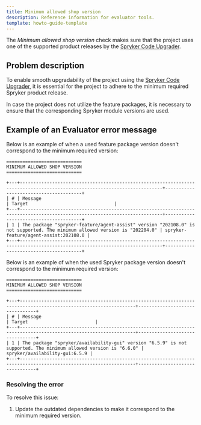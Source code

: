 ```yaml
---
title: Minimum allowed shop version
description: Reference information for evaluator tools.
template: howto-guide-template
---
```


The *Minimum allowed shop version* check makes sure that the project uses one of the supported product releases by the [Spryker Code Upgrader](/docs/scu/dev/onboard-to-spryker-code-upgrader/prepare-a-project-for-spryker-code-upgrader.html).

## Problem description

To enable smooth upgradability of the project using the [Spryker Code Upgrader](/docs/scu/dev/onboard-to-spryker-code-upgrader/prepare-a-project-for-spryker-code-upgrader.html), it is essential for the project to adhere to the minimum required Spryker product release.

In case the project does not utilize the feature packages, it is necessary to ensure that the corresponding Spryker module versions are used.

## Example of an Evaluator error message

Below is an example of when a used feature package version doesn't correspond to the minimum required version:

```shell
============================
MINIMUM ALLOWED SHOP VERSION
============================

+---+---------------------------------------------------------------------------------------------------------------------------+---------------------------------------+
| # | Message                                                                                                                   | Target                                |
+---+---------------------------------------------------------------------------------------------------------------------------+---------------------------------------+
| 1 | The package "spryker-feature/agent-assist" version "202108.0" is not supported. The minimum allowed version is "202204.0" | spryker-feature/agent-assist:202108.0 |
+---+---------------------------------------------------------------------------------------------------------------------------+---------------------------------------+
```

Below is an example of when the used Spryker package version doesn't correspond to the minimum required version:

```shell
============================
MINIMUM ALLOWED SHOP VERSION
============================

+---+-----------------------------------------------------------------------------------------------------------------+--------------------------------+
| # | Message                                                                                                         | Target                         |
+---+-----------------------------------------------------------------------------------------------------------------+--------------------------------+
| 1 | The package "spryker/availability-gui" version "6.5.9" is not supported. The minimum allowed version is "6.6.0" | spryker/availability-gui:6.5.9 |
+---+-----------------------------------------------------------------------------------------------------------------+--------------------------------+
```

### Resolving the error

To resolve this issue:

1. Update the outdated dependencies to make it correspond to the minimum required version.
